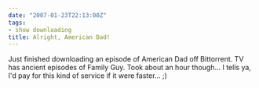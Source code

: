 ```yaml
---
date: "2007-01-23T22:13:00Z"
tags:
- show downloading
title: Alright, American Dad!
---
```


Just finished downloading an episode of American Dad off Bittorrent. TV has
ancient episodes of Family Guy. Took about an hour though... I tells ya, I'd
pay for this kind of service if it were faster... ;)
